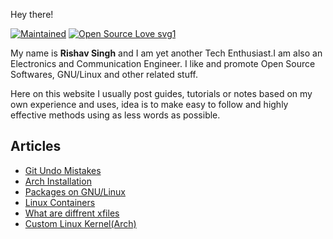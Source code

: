 Hey there!

[![Maintained](https://img.shields.io/badge/Maintained%3F-yes-green.svg)](https://github.com/rishav-singh-0/)
[![Open Source Love svg1](https://badges.frapsoft.com/os/v1/open-source.svg?v=103)](https://github.com/rishav-singh-0/rishav-singh-0.github.io)

My name is **Rishav Singh** and I am yet another Tech Enthusiast.I am also an Electronics and Communication Engineer.
I like and promote Open Source Softwares, GNU/Linux and other related stuff.

Here on this website I usually post guides, tutorials or notes based on my own experience and uses,
idea is to make easy to follow and highly effective methods using as less words as possible.

## Articles

- [Git Undo Mistakes](git_undo_mistakes.html)
- [Arch Installation](Arch_Installation.html)
- [Packages on GNU/Linux](packages.html)
- [Linux Containers](Linux_Containers.html)
- [What are diffrent xfiles](xfiles.html)
- [Custom Linux Kernel(Arch)](custom_linux_kernel.html)

